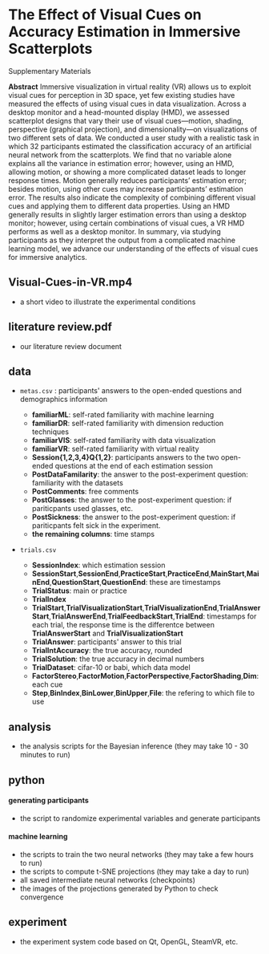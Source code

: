 # The Effect of Visual Cues on Accuracy Estimation in Immersive Scatterplots

Supplementary Materials

**Abstract** Immersive visualization in virtual reality (VR) allows us to exploit visual cues for perception in 3D space, yet few existing studies have measured the effects of using visual cues in data visualization. Across a desktop monitor and a head-mounted display (HMD), we assessed scatterplot designs that vary their use of visual cues—motion, shading, perspective (graphical projection), and dimensionality—on visualizations of two different sets of data. We conducted a user study with a realistic task in which 32 participants estimated the classification accuracy of an artificial neural network from the scatterplots. We find that no variable alone explains all the variance in estimation error; however, using an HMD, allowing motion, or showing a more complicated dataset leads to longer response times. Motion generally reduces participants’ estimation error; besides motion, using other cues may increase participants’ estimation error. The results also indicate the complexity of combining different visual cues and applying them to different data properties. Using an HMD generally results in slightly larger estimation errors than using a desktop monitor; however, using certain combinations of visual cues, a VR HMD performs as well as a desktop monitor. In summary, via studying participants as they interpret the output from a complicated machine learning model, we advance our understanding of the effects of visual cues for immersive analytics.

## Visual-Cues-in-VR.mp4
   - a short video to illustrate the experimental conditions

## literature review.pdf
   - our literature review document
   
## data
   - `metas.csv` : participants' answers to the open-ended questions and demographics information
      -  **familiarML**: self-rated familiarity with machine learning
      -  **familiarDR**: self-rated familiarity with dimension reduction techniques
      -  **familiarVIS**: self-rated familiarity with data visualization
      -  **familiarVR**: self-rated familiarity with virtual reality
      -  **Session{1,2,3,4}Q{1,2}**: participants answers to the two open-ended questions at the end of each estimation session
      -  **PostDataFamilarity**: the answer to the post-experiment question: familiarity with the datasets
      -  **PostComments**: free comments
      -  **PostGlasses**: the answer to the post-experiment question: if pariticpants used glasses, etc.
      - **PostSickness**: the answer to the post-experiment question: if pariticpants felt sick in the experiment.
      -  **the remaining columns**: time stamps

   - `trials.csv`
      -  **SessionIndex**: which estimation session
      -  **SessionStart**,**SessionEnd**,**PracticeStart**,**PracticeEnd**,**MainStart**,**MainEnd**,**QuestionStart**,**QuestionEnd**: these are timestamps
      -  **TrialStatus**: main or practice
      -  **TrialIndex**
      -  **TrialStart**,**TrialVisualizationStart**,**TrialVisualizationEnd**,**TrialAnswerStart**,**TrialAnswerEnd**,**TrialFeedbackStart**,**TrialEnd**: timestamps for each trial, the response time is the differentce between **TrialAnswerStart** and **TrialVisualizationStart**
      -  **TrialAnswer**: participants' answer to this trial
      -  **TrialIntAccuracy**: the true accuracy, rounded 
      -  **TrialSolution**: the true accuracy in decimal numbers
      -  **TrialDataset**: cifar-10 or babi, which data model
      -  **FactorStereo**,**FactorMotion**,**FactorPerspective**,**FactorShading**,**Dim**: each cue
      -  **Step**,**BinIndex**,**BinLower**,**BinUpper**,**File**: the refering to which file to use

## analysis
   - the analysis scripts for the Bayesian inference (they may take 10 - 30 minutes to run)

## python
#### generating participants
   - the script to randomize experimental variables and generate participants
   
#### machine learning
   - the scripts to train the two neural networks (they may take a few hours to run)
   - the scripts to compute t-SNE projections (they may take a day to run)
   - all saved intermediate neural networks (checkpoints)
   - the images of the projections generated by Python to check convergence

## experiment
   - the experiment system code based on Qt, OpenGL, SteamVR, etc.
   

